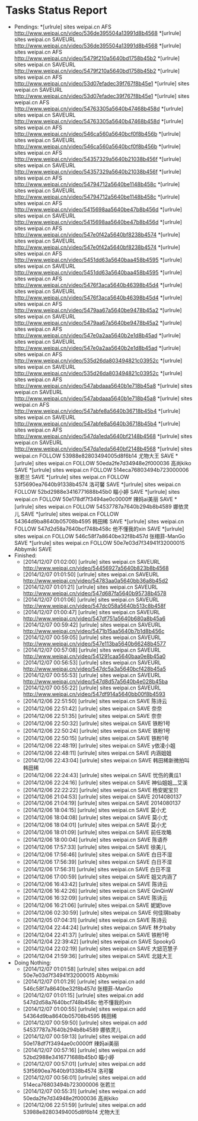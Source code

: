 Tasks Status Report
============

* Pendings:
    *[urlrule] sites weipai.cn AFS http://www.weipai.cn/video/536de395504a13991d8b4568
    *[urlrule] sites weipai.cn SAVEURL http://www.weipai.cn/video/536de395504a13991d8b4568
    *[urlrule] sites weipai.cn AFS http://www.weipai.cn/video/5479f210a5640bd1758b45b2
    *[urlrule] sites weipai.cn SAVEURL http://www.weipai.cn/video/5479f210a5640bd1758b45b2
    *[urlrule] sites weipai.cn AFS http://www.weipai.cn/video/53d07efadec39f767f8b45e1
    *[urlrule] sites weipai.cn SAVEURL http://www.weipai.cn/video/53d07efadec39f767f8b45e1
    *[urlrule] sites weipai.cn AFS http://www.weipai.cn/video/54763305a5640b47468b458d
    *[urlrule] sites weipai.cn SAVEURL http://www.weipai.cn/video/54763305a5640b47468b458d
    *[urlrule] sites weipai.cn AFS http://www.weipai.cn/video/546ca560a5640bcf0f8b456b
    *[urlrule] sites weipai.cn SAVEURL http://www.weipai.cn/video/546ca560a5640bcf0f8b456b
    *[urlrule] sites weipai.cn AFS http://www.weipai.cn/video/54357329a5640b21038b456f
    *[urlrule] sites weipai.cn SAVEURL http://www.weipai.cn/video/54357329a5640b21038b456f
    *[urlrule] sites weipai.cn AFS http://www.weipai.cn/video/54794712a5640be1148b458c
    *[urlrule] sites weipai.cn SAVEURL http://www.weipai.cn/video/54794712a5640be1148b458c
    *[urlrule] sites weipai.cn AFS http://www.weipai.cn/video/5415698aa5640be47b8b456d
    *[urlrule] sites weipai.cn SAVEURL http://www.weipai.cn/video/5415698aa5640be47b8b456d
    *[urlrule] sites weipai.cn AFS http://www.weipai.cn/video/547e0f42a5640bf8238b4574
    *[urlrule] sites weipai.cn SAVEURL http://www.weipai.cn/video/547e0f42a5640bf8238b4574
    *[urlrule] sites weipai.cn AFS http://www.weipai.cn/video/5451dd63a5640baa458b4595
    *[urlrule] sites weipai.cn SAVEURL http://www.weipai.cn/video/5451dd63a5640baa458b4595
    *[urlrule] sites weipai.cn AFS http://www.weipai.cn/video/5476f3aca5640b46398b45d4
    *[urlrule] sites weipai.cn SAVEURL http://www.weipai.cn/video/5476f3aca5640b46398b45d4
    *[urlrule] sites weipai.cn AFS http://www.weipai.cn/video/5479aa67a5640be9478b45a2
    *[urlrule] sites weipai.cn SAVEURL http://www.weipai.cn/video/5479aa67a5640be9478b45a2
    *[urlrule] sites weipai.cn AFS http://www.weipai.cn/video/547e0a2aa5640b2e1d8b45ad
    *[urlrule] sites weipai.cn SAVEURL http://www.weipai.cn/video/547e0a2aa5640b2e1d8b45ad
    *[urlrule] sites weipai.cn AFS http://www.weipai.cn/video/535d26da803494821c03952c
    *[urlrule] sites weipai.cn SAVEURL http://www.weipai.cn/video/535d26da803494821c03952c
    *[urlrule] sites weipai.cn AFS http://www.weipai.cn/video/547abdaaa5640b1e718b45a8
    *[urlrule] sites weipai.cn SAVEURL http://www.weipai.cn/video/547abdaaa5640b1e718b45a8
    *[urlrule] sites weipai.cn AFS http://www.weipai.cn/video/547abfe8a5640b36718b45b4
    *[urlrule] sites weipai.cn SAVEURL http://www.weipai.cn/video/547abfe8a5640b36718b45b4
    *[urlrule] sites weipai.cn AFS http://www.weipai.cn/video/547da1eda5640bf2148b4568
    *[urlrule] sites weipai.cn SAVEURL http://www.weipai.cn/video/547da1eda5640bf2148b4568
    *[urlrule] sites weipai.cn FOLLOW 53988e82803494005d8f6b14 尤物大王 SAVE
    *[urlrule] sites weipai.cn FOLLOW 50eda2fe7d34948e2f000036 高尚kiko SAVE
    *[urlrule] sites weipai.cn FOLLOW 514eca76803494b723000006 张若兰 SAVE
    *[urlrule] sites weipai.cn FOLLOW 53f5690ea7640b91338b4574 洛可馨 SAVE
    *[urlrule] sites weipai.cn FOLLOW 52bd2988e3416771688b45b0 瞄小婷 SAVE
    *[urlrule] sites weipai.cn FOLLOW 50e178df7f3494ae0c0000ff 辣妈ai美丽 SAVE
    *[urlrule] sites weipai.cn FOLLOW 54537787a7640b294b8b4589 娜依灵儿 SAVE
    *[urlrule] sites weipai.cn FOLLOW 54364d9ba8640b05708b4595 韩田稀 SAVE
    *[urlrule] sites weipai.cn FOLLOW 547d2d58a7640bcf748b458c 他不懂我的xin SAVE
    *[urlrule] sites weipai.cn FOLLOW 546c58f7a8640be32f8b457d 张栩菲-ManGo SAVE
    *[urlrule] sites weipai.cn FOLLOW 50e7e03d7f34941f32000015 Abbymiki SAVE
* Finished:
    * [2014/12/07 01:02:00] [urlrule] sites weipai.cn SAVEURL http://www.weipai.cn/video/54456927a5640b823b8b4568
    * [2014/12/07 01:01:50] [urlrule] sites weipai.cn SAVEURL http://www.weipai.cn/video/54783aa0a5640bb36a8b45d2
    * [2014/12/07 01:01:21] [urlrule] sites weipai.cn SAVEURL http://www.weipai.cn/video/547d687fa5640b95738b4578
    * [2014/12/07 01:01:06] [urlrule] sites weipai.cn SAVEURL http://www.weipai.cn/video/547dc058a5640b513c8b458f
    * [2014/12/07 01:00:47] [urlrule] sites weipai.cn SAVEURL http://www.weipai.cn/video/547df751a5640b680a8b45a6
    * [2014/12/07 00:59:42] [urlrule] sites weipai.cn SAVEURL http://www.weipai.cn/video/5471b15aa5640b7b1d8b456c
    * [2014/12/07 00:59:05] [urlrule] sites weipai.cn SAVEURL http://www.weipai.cn/video/547e113ba5640b66248b4577
    * [2014/12/07 00:57:08] [urlrule] sites weipai.cn SAVEURL http://www.weipai.cn/video/541291caa5640baa0e8b45a0
    * [2014/12/07 00:56:53] [urlrule] sites weipai.cn SAVEURL http://www.weipai.cn/video/547dc5a3a5640bcf428b45a5
    * [2014/12/07 00:55:53] [urlrule] sites weipai.cn SAVEURL http://www.weipai.cn/video/547d8d57a5640b4e028b45ba
    * [2014/12/07 00:55:22] [urlrule] sites weipai.cn SAVEURL http://www.weipai.cn/video/547df914a5640bb00f8b4593
    * [2014/12/06 22:51:50] [urlrule] sites weipai.cn SAVE 陈诗云
    * [2014/12/06 22:51:42] [urlrule] sites weipai.cn SAVE 奈奈
    * [2014/12/06 22:51:35] [urlrule] sites weipai.cn SAVE 奈奈
    * [2014/12/06 22:50:32] [urlrule] sites weipai.cn SAVE 铁粉1号
    * [2014/12/06 22:50:24] [urlrule] sites weipai.cn SAVE 铁粉1号
    * [2014/12/06 22:50:15] [urlrule] sites weipai.cn SAVE 铁粉1号
    * [2014/12/06 22:48:19] [urlrule] sites weipai.cn SAVE y依凌小姐
    * [2014/12/06 22:48:11] [urlrule] sites weipai.cn SAVE 内涵姐姐
    * [2014/12/06 22:43:04] [urlrule] sites weipai.cn SAVE 韩田稀新微拍叫韩田稀
    * [2014/12/06 22:24:43] [urlrule] sites weipai.cn SAVE 忧伤的黄瓜1
    * [2014/12/06 22:24:16] [urlrule] sites weipai.cn SAVE 神仙姐姐__艾溪
    * [2014/12/06 22:22:22] [urlrule] sites weipai.cn SAVE 杨安妮宝贝
    * [2014/12/06 21:04:53] [urlrule] sites weipai.cn SAVE 2014080137
    * [2014/12/06 21:04:19] [urlrule] sites weipai.cn SAVE 2014080137
    * [2014/12/06 18:04:15] [urlrule] sites weipai.cn SAVE 莫小尤
    * [2014/12/06 18:04:08] [urlrule] sites weipai.cn SAVE 莫小尤
    * [2014/12/06 18:04:01] [urlrule] sites weipai.cn SAVE 莫小尤
    * [2014/12/06 18:01:09] [urlrule] sites weipai.cn SAVE 前任攻略
    * [2014/12/06 18:00:04] [urlrule] sites weipai.cn SAVE 陈语乔
    * [2014/12/06 17:57:33] [urlrule] sites weipai.cn SAVE 徐美儿
    * [2014/12/06 17:56:46] [urlrule] sites weipai.cn SAVE 白日不湿
    * [2014/12/06 17:56:39] [urlrule] sites weipai.cn SAVE 白日不湿
    * [2014/12/06 17:56:31] [urlrule] sites weipai.cn SAVE 白日不湿
    * [2014/12/06 17:00:59] [urlrule] sites weipai.cn SAVE 姐又内涵了
    * [2014/12/06 16:43:42] [urlrule] sites weipai.cn SAVE 陈诗云
    * [2014/12/06 16:42:26] [urlrule] sites weipai.cn SAVE QinQinW
    * [2014/12/06 16:32:09] [urlrule] sites weipai.cn SAVE 陈诗云
    * [2014/12/06 16:21:06] [urlrule] sites weipai.cn SAVE 妮妮love
    * [2014/12/06 02:30:59] [urlrule] sites weipai.cn SAVE 何佳琪baby
    * [2014/12/05 07:04:31] [urlrule] sites weipai.cn SAVE 陈诗云
    * [2014/12/04 22:44:24] [urlrule] sites weipai.cn SAVE 林夕baby
    * [2014/12/04 22:41:37] [urlrule] sites weipai.cn SAVE 铁粉1号
    * [2014/12/04 22:39:42] [urlrule] sites weipai.cn SAVE SpookyG
    * [2014/12/04 22:02:19] [urlrule] sites weipai.cn SAVE 大妞范慧子
    * [2014/12/04 21:59:36] [urlrule] sites weipai.cn SAVE 北娃大王
* Doing Nothing:
    * [2014/12/07 01:01:58] [urlrule] sites weipai.cn add 50e7e03d7f34941f32000015 Abbymiki
    * [2014/12/07 01:01:29] [urlrule] sites weipai.cn add 546c58f7a8640be32f8b457d 张栩菲-ManGo
    * [2014/12/07 01:01:15] [urlrule] sites weipai.cn add 547d2d58a7640bcf748b458c 他不懂我的xin
    * [2014/12/07 01:00:55] [urlrule] sites weipai.cn add 54364d9ba8640b05708b4595 韩田稀
    * [2014/12/07 00:59:50] [urlrule] sites weipai.cn add 54537787a7640b294b8b4589 娜依灵儿
    * [2014/12/07 00:59:13] [urlrule] sites weipai.cn add 50e178df7f3494ae0c0000ff 辣妈ai美丽
    * [2014/12/07 00:57:16] [urlrule] sites weipai.cn add 52bd2988e3416771688b45b0 瞄小婷
    * [2014/12/07 00:57:01] [urlrule] sites weipai.cn add 53f5690ea7640b91338b4574 洛可馨
    * [2014/12/07 00:56:01] [urlrule] sites weipai.cn add 514eca76803494b723000006 张若兰
    * [2014/12/07 00:55:31] [urlrule] sites weipai.cn add 50eda2fe7d34948e2f000036 高尚kiko
    * [2014/12/06 22:51:59] [urlrule] sites weipai.cn add 53988e82803494005d8f6b14 尤物大王
